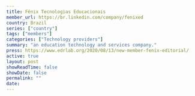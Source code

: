```yaml
---
title: Fênix Tecnologias Educacionais
member_url: https://br.linkedin.com/company/fenixed
country: Brazil
series: ["country"] 
tags: ["members"]
categories: ["Technology providers"]
summary: "an education technology and services company."
press: https://www.edrlab.org/2020/08/13/new-member-fenix-editorial/
active: true
layout: post
showReadTime: false
showDate: false
permalink: ""
date: 
---
```

